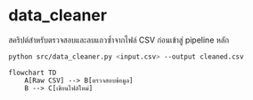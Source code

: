 # data_cleaner
สคริปต์สำหรับตรวจสอบและลบแถวซ้ำจากไฟล์ CSV ก่อนเข้าสู่ pipeline หลัก

```bash
python src/data_cleaner.py <input.csv> --output cleaned.csv
```

```mermaid
flowchart TD
    A[Raw CSV] --> B[ตรวจสอบข้อมูล]
    B --> C[เขียนไฟล์ใหม่]
```
